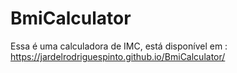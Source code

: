 # BmiCalculator
Essa é uma calculadora de IMC, está disponível em :  https://jardelrodriguespinto.github.io/BmiCalculator/
